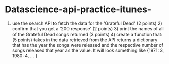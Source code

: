 # Datascience-api-practice-itunes-
1) use the search API to fetch the data for the 'Grateful Dead' (2 points) 2) confirm that you get a '200 response' (2 points) 3) print the names of all of the Grateful Dead songs returned (3 points) 4) create a function that: (5 points)  takes in the data retrieved from the API returns a dictionary that has the year the songs were released and the respective number of songs released that year as the value. It will look something like {1971: 3, 1980: 4, ... }
